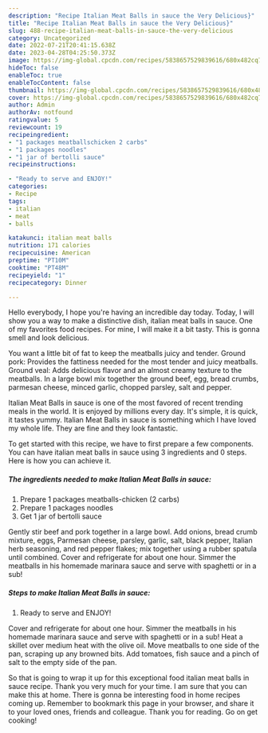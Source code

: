 ```yaml
---
description: "Recipe Italian Meat Balls in sauce the Very Delicious}"
title: "Recipe Italian Meat Balls in sauce the Very Delicious}"
slug: 488-recipe-italian-meat-balls-in-sauce-the-very-delicious
category: Uncategorized
date: 2022-07-21T20:41:15.638Z
date: 2023-04-28T04:25:50.373Z
image: https://img-global.cpcdn.com/recipes/5838657529839616/680x482cq70/italian-meat-balls-in-sauce-recipe-main-photo.jpg
hideToc: false
enableToc: true
enableTocContent: false
thumbnail: https://img-global.cpcdn.com/recipes/5838657529839616/680x482cq70/italian-meat-balls-in-sauce-recipe-main-photo.jpg
cover: https://img-global.cpcdn.com/recipes/5838657529839616/680x482cq70/italian-meat-balls-in-sauce-recipe-main-photo.jpg
author: Admin
authorAv: notfound
ratingvalue: 5
reviewcount: 19
recipeingredient:
- "1 packages meatballschicken 2 carbs"
- "1 packages noodles"
- "1 jar of bertolli sauce"
recipeinstructions:

- "Ready to serve and ENJOY!"
categories:
- Recipe
tags:
- italian
- meat
- balls

katakunci: italian meat balls 
nutrition: 171 calories
recipecuisine: American
preptime: "PT10M"
cooktime: "PT48M"
recipeyield: "1"
recipecategory: Dinner

---
```



Hello everybody, I hope you're having an incredible day today. Today, I will show you a way to make a distinctive dish, italian meat balls in sauce. One of my favorites food recipes. For mine, I will make it a bit tasty. This is gonna smell and look delicious.

You want a little bit of fat to keep the meatballs juicy and tender. Ground pork: Provides the fattiness needed for the most tender and juicy meatballs. Ground veal: Adds delicious flavor and an almost creamy texture to the meatballs. In a large bowl mix together the ground beef, egg, bread crumbs, parmesan cheese, minced garlic, chopped parsley, salt and pepper.

Italian Meat Balls in sauce is one of the most favored of recent trending meals in the world. It is enjoyed by millions every day. It's simple, it is quick, it tastes yummy. Italian Meat Balls in sauce is something which I have loved my whole life. They are fine and they look fantastic.


To get started with this recipe, we have to first prepare a few components. You can have italian meat balls in sauce using 3 ingredients and 0 steps. Here is how you can achieve it.

<!--inarticleads1-->

##### The ingredients needed to make Italian Meat Balls in sauce:

1. Prepare 1 packages meatballs-chicken (2 carbs)
1. Prepare 1 packages noodles
1. Get 1 jar of bertolli sauce


Gently stir beef and pork together in a large bowl. Add onions, bread crumb mixture, eggs, Parmesan cheese, parsley, garlic, salt, black pepper, Italian herb seasoning, and red pepper flakes; mix together using a rubber spatula until combined. Cover and refrigerate for about one hour. Simmer the meatballs in his homemade marinara sauce and serve with spaghetti or in a sub! 

<!--inarticleads2-->

##### Steps to make Italian Meat Balls in sauce:


1. Ready to serve and ENJOY!

Cover and refrigerate for about one hour. Simmer the meatballs in his homemade marinara sauce and serve with spaghetti or in a sub! Heat a skillet over medium heat with the olive oil. Move meatballs to one side of the pan, scraping up any browned bits. Add tomatoes, fish sauce and a pinch of salt to the empty side of the pan. 

So that is going to wrap it up for this exceptional food italian meat balls in sauce recipe. Thank you very much for your time. I am sure that you can make this at home. There is gonna be interesting food in home recipes coming up. Remember to bookmark this page in your browser, and share it to your loved ones, friends and colleague. Thank you for reading. Go on get cooking!
